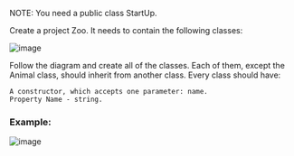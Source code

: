 NOTE: You need a public class StartUp.

Create a project Zoo. It needs to contain the following classes: 

![image](https://user-images.githubusercontent.com/45227327/221296747-5f6dbd47-f559-43bd-a1cb-2fbe1a12e99f.png)

Follow the diagram and create all of the classes. Each of them, except the Animal class, should inherit from another class. Every class should have:

	A constructor, which accepts one parameter: name. 
	Property Name - string.

### Example:

![image](https://user-images.githubusercontent.com/45227327/221297120-f6646675-9fee-4efd-abf1-1d485ef342e6.png)
